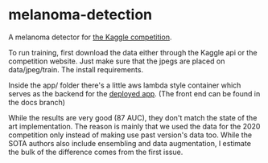 # melanoma-detection

A melanoma detector for [the Kaggle competition](https://www.kaggle.com/c/siim-isic-melanoma-classification/overview).

To run training, first download the data either through the Kaggle api or the competition website. 
Just make sure that the jpegs are placed on data/jpeg/train. The install requirements.

Inside the app/ folder there's a little aws lambda style container which serves as the backend for 
the [deployed app](https://docs.dlda60ex9ihta.amplifyapp.com/). (The front end can be found in the docs branch)

While the results are very good (87 AUC), they don't match the state of the art implementation. The reason is mainly
that we used the data for the 2020 competition only instead of making use past version's data too. While the SOTA authors
also include ensembling and data augmentation, I estimate the bulk of the difference comes from the first issue. 